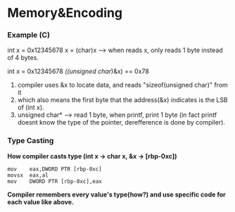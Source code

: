 # Memory&Encoding
### Example (C)
int x = 0x12345678
x = (char)x		-->	when reads x, only reads 1 byte instead of 4 bytes. 

int x = 0x12345678
*((unsigned char*)&x) == 0x78 
1. compiler uses &x to locate data, and reads "sizeof(unsigned char)" from it 
2. which also means the first byte that the address(&x) indicates is the LSB of (int x).
3. unsigned char* --> read 1 byte, when printf, print 1 byte (in fact printf doesnt know the type of the pointer, derefference is done by compiler).


### Type Casting
**How compiler casts type (int x -> char x, &x -> [rbp-0xc])**

```assembly
mov    eax,DWORD PTR [rbp-0xc] 
movsx  eax,al
mov    DWORD PTR [rbp-0xc],eax
```

**Compiler remembers every value's type(how?) and use specific code for each value like above.**

